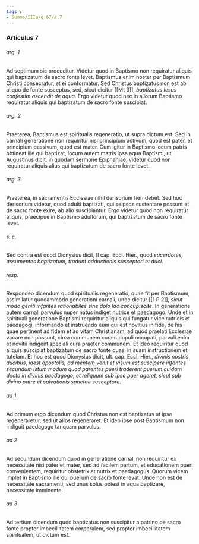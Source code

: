 ```yaml
---
tags : 
- Summa/IIIa/q.67/a.7
---
```


### Articulus 7

###### arg. 1
Ad septimum sic proceditur. Videtur quod in Baptismo non requiratur aliquis qui baptizatum de sacro fonte levet. Baptismus enim noster per Baptismum Christi consecratur, et ei conformatur. Sed Christus baptizatus non est ab aliquo de fonte susceptus, sed, sicut dicitur [[Mt 3]], *baptizatus Iesus confestim ascendit de aqua*. Ergo videtur quod nec in aliorum Baptismo requiratur aliquis qui baptizatum de sacro fonte suscipiat.

###### arg. 2
Praeterea, Baptismus est spiritualis regeneratio, ut supra dictum est. Sed in carnali generatione non requiritur nisi principium activum, quod est pater, et principium passivum, quod est mater. Cum igitur in Baptismo locum patris obtineat ille qui baptizat, locum autem matris ipsa aqua Baptismi, ut Augustinus dicit, in quodam sermone Epiphaniae; videtur quod non requiratur aliquis alius qui baptizatum de sacro fonte levet.

###### arg. 3
Praeterea, in sacramentis Ecclesiae nihil derisorium fieri debet. Sed hoc derisorium videtur, quod adulti baptizati, qui seipsos sustentare possunt et de sacro fonte exire, ab alio suscipiantur. Ergo videtur quod non requiratur aliquis, praecipue in Baptismo adultorum, qui baptizatum de sacro fonte levet.

###### s. c.
Sed contra est quod Dionysius dicit, II cap. Eccl. Hier., quod *sacerdotes, assumentes baptizatum, tradunt adductionis susceptori et duci*.

###### resp.
Respondeo dicendum quod spiritualis regeneratio, quae fit per Baptismum, assimilatur quodammodo generationi carnali, unde dicitur [[1 P 2]], *sicut modo geniti infantes rationabiles sine dolo lac concupiscite*. In generatione autem carnali parvulus nuper natus indiget nutrice et paedagogo. Unde et in spirituali generatione Baptismi requiritur aliquis qui fungatur vice nutricis et paedagogi, informando et instruendo eum qui est novitius in fide, de his quae pertinent ad fidem et ad vitam Christianam, ad quod praelati Ecclesiae vacare non possunt, circa communem curam populi occupati, parvuli enim et novitii indigent speciali cura praeter communem. Et ideo requiritur quod aliquis suscipiat baptizatum de sacro fonte quasi in suam instructionem et tutelam. Et hoc est quod Dionysius dicit, ult. cap. Eccl. Hier., *divinis nostris ducibus, idest apostolis, ad mentem venit et visum est suscipere infantes secundum istum modum quod parentes pueri traderent puerum cuidam docto in divinis paedagogo, et reliquum sub ipso puer ageret, sicut sub divino patre et salvationis sanctae susceptore*.

###### ad 1
Ad primum ergo dicendum quod Christus non est baptizatus ut ipse regeneraretur, sed ut alios regeneraret. Et ideo ipse post Baptismum non indiguit paedagogo tanquam parvulus.

###### ad 2
Ad secundum dicendum quod in generatione carnali non requiritur ex necessitate nisi pater et mater, sed ad facilem partum, et educationem pueri convenientem, requiritur obstetrix et nutrix et paedagogus. Quorum vicem implet in Baptismo ille qui puerum de sacro fonte levat. Unde non est de necessitate sacramenti, sed unus solus potest in aqua baptizare, necessitate imminente.

###### ad 3
Ad tertium dicendum quod baptizatus non suscipitur a patrino de sacro fonte propter imbecillitatem corporalem, sed propter imbecillitatem spiritualem, ut dictum est.

